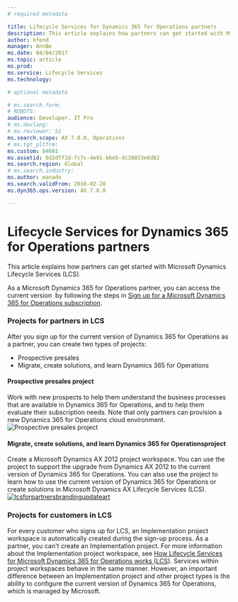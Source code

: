 ```yaml
---
# required metadata

title: Lifecycle Services for Dynamics 365 for Operations partners
description: This article explains how partners can get started with Microsoft Dynamics Lifecycle Services (LCS). 
author: kfend
manager: AnnBe
ms.date: 04/04/2017
ms.topic: article
ms.prod: 
ms.service: Lifecycle Services
ms.technology: 

# optional metadata

# ms.search.form: 
# ROBOTS: 
audience: Developer, IT Pro
# ms.devlang: 
# ms.reviewer: 51
ms.search.scope: AX 7.0.0, Operations
# ms.tgt_pltfrm: 
ms.custom: 84681
ms.assetid: 6d2dff1d-fc7c-4e91-b6e5-dc38853e6d82
ms.search.region: Global
# ms.search.industry: 
ms.author: manado
ms.search.validFrom: 2016-02-28
ms.dyn365.ops.version: AX 7.0.0

---
```


# Lifecycle Services for Dynamics 365 for Operations partners

This article explains how partners can get started with Microsoft Dynamics Lifecycle Services (LCS). 

As a Microsoft Dynamics 365 for Operations partner, you can access the current version  by following the steps in [Sign up for a Microsoft Dynamics 365 for Operations subscription](../dev-tools/sign-up-preview-subscription.md).

### Projects for partners in LCS

After you sign up for the current version of Dynamics 365 for Operations as a partner, you can create two types of projects:

-   Prospective presales
-   Migrate, create solutions, and learn Dynamics 365 for Operations

#### Prospective presales project

Work with new prospects to help them understand the business processes that are available in Dynamics 365 for Operations, and to help them evaluate their subscription needs. Note that only partners can provision a new Dynamics 365 for Operations cloud environment. ![Prospective presales project](https://msdnshared.blob.core.windows.net/media/2016/05/27-1024x514.png)

#### Migrate, create solutions, and learn Dynamics 365 for Operationsproject

Create a Microsoft Dynamics AX 2012 project workspace. You can use the project to support the upgrade from Dynamics AX 2012 to the current version of Dynamics 365 for Operations. You can also use the project to learn how to use the current version of Dynamics 365 for Operations or create solutions in Microsoft Dynamics AX Lifecycle Services (LCS). [![lcsforpartnersbrandingupdateart](./media/lcsforpartnersbrandingupdateart.png)](./media/lcsforpartnersbrandingupdateart.png)

### Projects for customers in LCS

For every customer who signs up for LCS, an Implementation project workspace is automatically created during the sign-up process. As a partner, you can't create an Implementation project. For more information about the Implementation project workspace, see [How Lifecycle Services for Microsoft Dynamics 365 for Operations works (LCS)](lcs-works-lcs.md). Services within project workspaces behave in the same manner. However, an important difference between an Implementation project and other project types is the ability to configure the current version of Dynamics 365 for Operations, which is managed by Microsoft.

